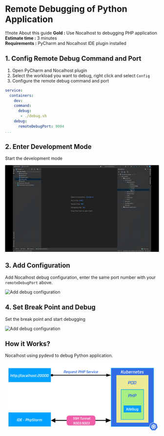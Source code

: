 # Remote Debugging of Python Application

!!!note About this guide
    **Gold :**  Use Nocalhost to debugging PHP application <br />
    **Estimate time :** 3 minutes<br />
    **Requirements :** PyCharm and Nocalhost IDE plugin installed
  
## 1. Config Remote Debug Command and Port

1. Open PyCharm and Nocalhost plugin
2. Select the workload you want to debug, right click and select `Config`
3. Configure the remote debug command and port

```yaml hl_lines="5-8"
service:
  containers:
    dev:
    command:
      debug:
       - ./debug.sh
    debug:
      remoteDebugPort: 9004
...
```
## 2. Enter Development Mode

Start the development mode

![Enter development mode](../../assets/images/debug/php-devmode.gif)

## 3. Add Configuration

Add Nocalhost debug configuration, enter the same port number with your `remoteDebugPort` above.

![Add debug configuration](../../assets/images/debug/php-add-config.gif)

## 4. Set Break Point and Debug

Set the break point and start debugging 

![Add debug configuration](../../assets/images/debug/php-break-debug.gif)

## How it Works?

Nocalhost using pydevd to debug Python application.

![Add debug configuration](../../assets/images/debug/php-debug.jpg)

